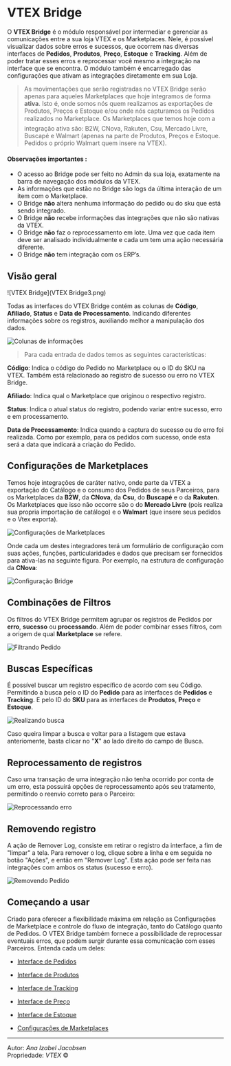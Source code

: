 #  VTEX Bridge
O **VTEX Bridge** é o módulo responsável por intermediar e gerenciar as comunicações entre a sua loja VTEX e os Marketplaces. Nele, é possível visualizar dados sobre erros e sucessos, que ocorrem nas diversas interfaces de **Pedidos**, **Produtos**, **Preço**, **Estoque** e **Tracking**. Além de poder tratar esses erros e reprocessar você mesmo a integração na interface que se encontra.
O módulo também é encarregado das configurações que ativam as integrações diretamente em sua Loja.

>As movimentações que serão registradas no VTEX Bridge serão apenas para aqueles Marketplaces que hoje integramos de forma **ativa**. Isto é, onde somos nós quem realizamos as exportações de Produtos, Preços e Estoque e/ou onde nós capturamos os Pedidos realizados no Marketplace. Os Marketplaces que temos hoje com a integração ativa são: B2W, CNova, Rakuten, Csu, Mercado Livre, Buscapé e Walmart (apenas na parte de Produtos, Preços e Estoque. Pedidos o próprio Walmart quem insere na VTEX).


#### Observações importantes :
- O acesso ao Bridge pode ser feito no Admin da sua loja, exatamente na barra de navegação dos módulos da VTEX.
- As informações que estão no Bridge são logs da última interação de um item com o Marketplace.
- O Bridge **não** altera nenhuma informação do pedido ou do sku que está sendo integrado.
- O Bridge **não** recebe informações das integrações que não são nativas da VTEX.
- O Bridge **não** faz o reprocessamento em lote. Uma vez que cada item deve ser analisado individualmente e cada um tem uma ação necessária diferente.
- O Bridge **não** tem integração com os ERP’s.


## Visão geral

![VTEX Bridge](VTEX Bridge3.png)

Todas as interfaces do VTEX Bridge contém as colunas de **Código**, **Afiliado**, **Status** e **Data de Processamento**. Indicando diferentes informações sobre os registros, auxiliando melhor a manipulação dos dados.

![Colunas de informações](V_pedidos_colunas.png)
>Para cada entrada de dados temos as seguintes caracteristicas:

**Código**: Indica o código do Pedido no Marketplace ou o ID do SKU na VTEX. Também está relacionado ao registro de sucesso ou erro no VTEX Bridge.

**Afiliado**: Indica qual o Marketplace que originou o respectivo registro.

**Status**: Indica o atual status do registro, podendo variar entre sucesso, erro e em processamento.

**Data de Processamento**: Indica quando a captura do sucesso ou do erro foi realizada. Como por exemplo, para os pedidos com sucesso, onde esta será a data que indicará a criação do Pedido.

## Configurações de Marketplaces
Temos hoje integrações de caráter nativo, onde parte da VTEX a exportação do Catálogo e o consumo dos Pedidos de seus Parceiros, para os Marketplaces da **B2W**, da **CNova**, da **Csu**, do **Buscapé** e o da **Rakuten**.
Os Marketplaces que isso não occorre são o do **Mercado Livre** (pois realiza sua propria importação de catálogo) e o **Walmart** (que insere seus pedidos e o Vtex exporta).  

![Configurações de Marketplaces](V_newconfig.gif)

Onde cada um destes integradores terá um formulário de configuração com suas ações, funções, particularidades e dados que precisam ser fornecidos para ativa-las na seguinte figura. Por exemplo, na  estrutura de configuração da **CNova**:

![Configuração Bridge](V_newconfig_cnova.gif)

## Combinações de Filtros

Os filtros do VTEX Bridge permitem agrupar os registros de Pedidos por **erro**, **sucesso** ou **processando**. Além de poder combinar esses filtros, com a origem de qual **Marketplace** se refere.

![Filtrando Pedido](V_Pedidos_Filtro.gif)

## Buscas Específicas

É possível buscar um registro específico de acordo com seu Código. Permitindo a busca pelo o ID do **Pedido** para as interfaces de **Pedidos** e **Tracking**. E pelo ID do **SKU** para as interfaces de **Produtos**, **Preço** e **Estoque**.

![Realizando busca](V_newsearch.gif)

Caso queira limpar a busca e voltar para a listagem que estava anteriomente, basta clicar no "**X**" ao lado direito do campo de Busca.

## Reprocessamento de registros

Caso uma transação de uma integração não tenha ocorrido por conta de um erro, esta possuirá opções de reprocessamento após seu tratamento, permitindo o reenvio correto para o Parceiro:

![Reprocessando erro](V_produto_removendo_erro.gif)

## Removendo registro

A ação de Remover Log, consiste em retirar o registro da interface, a fim de "limpar" a tela. Para remover o log, clique sobre a linha e em seguida no botão "Ações", e então em "Remover Log". Esta ação pode ser feita nas integrações com ambos os status (sucesso e erro).

![Removendo Pedido](V_removendo_pedido.gif)

## Começando a usar

Criado para oferecer a flexibilidade máxima em relação as Configurações de Marketplace e controle do fluxo de integração, tanto do Catálogo quanto de Pedidos. O VTEX Bridge também fornece a possibilidade de reprocessar eventuais erros, que podem surgir durante essa comunicação com esses Parceiros. Entenda cada um deles:

* [Interface de Pedidos](interface-de-pedidos/index.html)

* [Interface de Produtos](interface-de-produto/index.html)

* [Interface de Tracking](interface-de-tracking/index.html)

* [Interface de Preço](interface-de-preco/index.html)

* [Interface de Estoque](interface-de-estoque/index.html)

* [Configurações de Marketplaces](configuracoes-de-marketplace/index.html)

---

Autor: _Ana Izabel Jacobsen_</br>
Propriedade: _VTEX_ &copy;</br>
